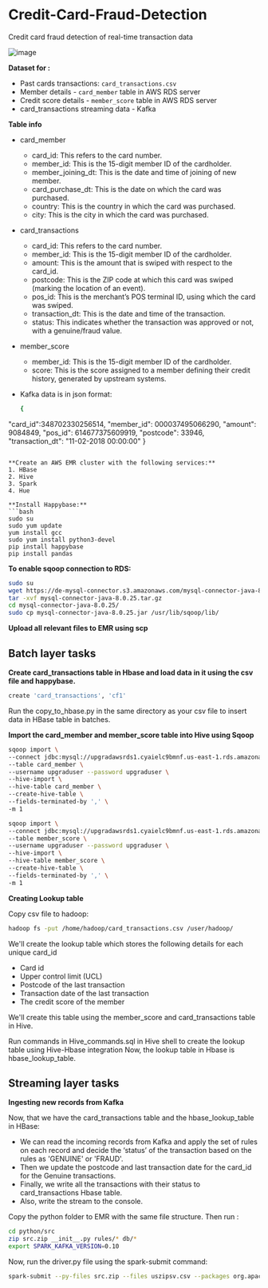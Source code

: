 # Credit-Card-Fraud-Detection

Credit card fraud detection of real-time transaction data

![image](https://github.com/SharadChoudhury/Credit-Card-Fraud-Detection/assets/65325622/e5f8d07e-1e0b-4808-96aa-89651f67f45c)



**Dataset for :**
- Past cards transactions: `card_transactions.csv`
- Member details - `card_member` table in AWS RDS server
- Credit score details - `member_score` table in AWS RDS server
- card_transactions streaming data - Kafka

**Table info**
- card_member 
  -  card_id: This refers to the card number.
  -  member_id: This is the 15-digit member ID of the cardholder.
  -  member_joining_dt: This is the date and time of joining of new member.
  -  card_purchase_dt: This is the date on which the card was purchased.
  -  country: This is the country in which the card was purchased.
  -  city: This is the city in which the card was purchased.

- card_transactions
  - card_id: This refers to the card number.
  - member_id: This is the 15-digit member ID of the cardholder.
  - amount: This is the amount that is swiped with respect to the card_id.
  - postcode: This is the ZIP code at which this card was swiped (marking the location of an event).
  - pos_id: This is the merchant’s POS terminal ID, using which the card was swiped.
  - transaction_dt: This is the date and time of the transaction.
  - status: This indicates whether the transaction was approved or not, with a genuine/fraud value.

- member_score 
  - member_id: This is the 15-digit member ID of the cardholder.
  - score: This is the score assigned to a member defining their credit history, generated by upstream systems.

- Kafka data is in json format:
  ```bash
  {
"card_id":348702330256514,
"member_id": 000037495066290,
"amount": 9084849,
"pos_id": 614677375609919,
"postcode": 33946,
"transaction_dt": "11-02-2018 00:00:00"
}
```

**Create an AWS EMR cluster with the following services:**
1. HBase
2. Hive
3. Spark
4. Hue

**Install Happybase:**
```bash
sudo su
sudo yum update
yum install gcc
sudo yum install python3-devel
pip install happybase
pip install pandas
```

**To enable sqoop connection to RDS:**
```bash
sudo su
wget https://de-mysql-connector.s3.amazonaws.com/mysql-connector-java-8.0.25.tar.gz
tar -xvf mysql-connector-java-8.0.25.tar.gz
cd mysql-connector-java-8.0.25/
sudo cp mysql-connector-java-8.0.25.jar /usr/lib/sqoop/lib/
```

**Upload all relevant files to EMR using scp**


## Batch layer tasks

**Create card_transactions table in Hbase and load data in it using the csv file and happybase.**
```bash
create 'card_transactions', 'cf1'
```
Run the copy_to_hbase.py in the same directory as your csv file to insert data in HBase table in batches.


**Import the card_member and member_score table into Hive using Sqoop**
```bash
sqoop import \
--connect jdbc:mysql://upgradawsrds1.cyaielc9bmnf.us-east-1.rds.amazonaws.com/cred_financials_data \
--table card_member \
--username upgraduser --password upgraduser \
--hive-import \
--hive-table card_member \
--create-hive-table \
--fields-terminated-by ',' \
-m 1
```

```bash
sqoop import \
--connect jdbc:mysql://upgradawsrds1.cyaielc9bmnf.us-east-1.rds.amazonaws.com/cred_financials_data \
--table member_score \
--username upgraduser --password upgraduser \
--hive-import \
--hive-table member_score \
--create-hive-table \
--fields-terminated-by ',' \
-m 1
```

**Creating Lookup table**

Copy csv file to hadoop:
```bash
hadoop fs -put /home/hadoop/card_transactions.csv /user/hadoop/
```

We'll create the lookup table which stores the following details for each unique card_id
- Card id 
- Upper control limit (UCL) 
- Postcode of the last transaction 
- Transaction date of the last transaction
- The credit score of the member

We'll create this table using the member_score and card_transactions table in Hive.

Run commands in Hive_commands.sql in Hive shell to create the lookup table using Hive-Hbase integration
Now, the lookup table in Hbase is hbase_lookup_table.


## Streaming layer tasks
**Ingesting new records from Kafka**

Now, that we have the card_transactions table and the hbase_lookup_table in HBase:

- We can read the incoming records from Kafka and apply the set of rules on each record
and decide the ‘status’ of the transaction based on the rules as 'GENUINE' or 'FRAUD'.
- Then we update the postcode and last transaction date for the card_id for the Genuine
transactions.
- Finally, we write all the transactions with their status to card_transactions Hbase table.
- Also, write the stream to the console.

Copy the python folder to EMR with the same file structure. Then run :
```bash
cd python/src
zip src.zip __init__.py rules/* db/*
export SPARK_KAFKA_VERSION=0.10
```

Now, run the driver.py file using the spark-submit command:
```bash
spark-submit --py-files src.zip --files uszipsv.csv --packages org.apache.spark:spark-sql-kafka-0- 10_2.11:2.4.5 driver.py
```
